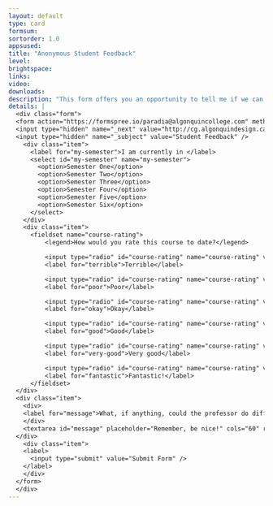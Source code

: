 ```yaml
---
layout: default
type: card
formsum: 
sortorder: 1.0
appsused: 
title: "Anonymous Student Feedback"
level: 
brightspace: 
links: 
video: 
downloads: 
description: "This form offers you an opportunity to tell me if we can improve anything in your Computer Graphics courses. Rest assured that the submissions are anonymous in an effort to encourage complete openness."
details: |
  <div class="form">
  <form action="https://formspree.io/paradia@algonquincollege.com" method="POST">
  <input type="hidden" name="_next" value="http://cg.algonquindesign.ca/topics/thanks.html" />
  <input type="hidden" name="_subject" value="Student Feedback" />
    <div class="item">
      <label for="my-semester">I am currently in </label>
      <select id="my-semester" name="my-semester">
        <option>Semester One</option>
        <option>Semester Two</option>
        <option>Semester Three</option>
        <option>Semester Four</option>
        <option>Semester Five</option>
        <option>Semester Six</option>
      </select>
    </div>
    <div class="item">
      <fieldset name="course-rating">
          <legend>How would you rate this course to date?</legend>

          <input type="radio" id="course-rating" name="course-rating" value="Terrible">
          <label for="terrible">Terrible</label>

          <input type="radio" id="course-rating" name="course-rating" value="Poor">
          <label for="poor">Poor</label>

          <input type="radio" id="course-rating" name="course-rating" value="Okay">
          <label for="okay">Okay</label>

          <input type="radio" id="course-rating" name="course-rating" value="Good">
          <label for="good">Good</label>

          <input type="radio" id="course-rating" name="course-rating" value="Very good">
          <label for="very-good">Very good</label>

          <input type="radio" id="course-rating" name="course-rating" value="Fantastic!">
          <label for="fantastic">Fantastic!</label>
      </fieldset>
  </div>
  <div class="item">
    <div>
    <label for="message">What, if anything, could the professor do differently to be of benefit to you going forward in this course?</label>
    </div>
    <textarea id="message" placeholder="Remember, be nice!" cols="60" rows="5" name="Comment"></textarea>
  </div>
    <div class="item">
    <label>
      <input type="submit" value="Submit Form" />
    </label>
    </div>
  </form>
  </div>
---
```

